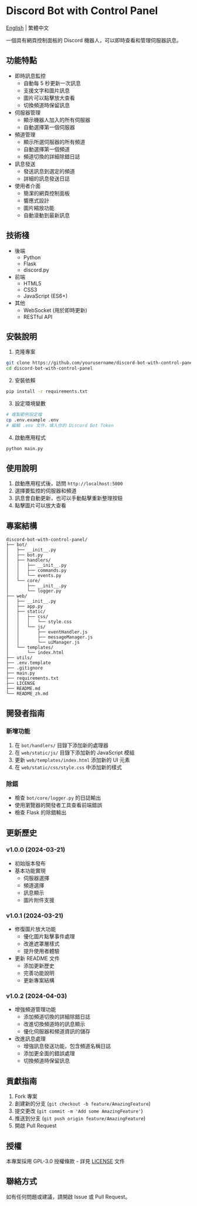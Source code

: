 # Discord Bot with Control Panel

[English](README.md) | 繁體中文

一個具有網頁控制面板的 Discord 機器人，可以即時查看和管理伺服器訊息。

## 功能特點

- 即時訊息監控
  - 自動每 5 秒更新一次訊息
  - 支援文字和圖片訊息
  - 圖片可以點擊放大查看
  - 切換頻道時保留訊息
- 伺服器管理
  - 顯示機器人加入的所有伺服器
  - 自動選擇第一個伺服器
- 頻道管理
  - 顯示所選伺服器的所有頻道
  - 自動選擇第一個頻道
  - 頻道切換的詳細除錯日誌
- 訊息發送
  - 發送訊息到選定的頻道
  - 詳細的訊息發送日誌
- 使用者介面
  - 簡潔的網頁控制面板
  - 響應式設計
  - 圖片縮放功能
  - 自動滾動到最新訊息

## 技術棧

- 後端
  - Python
  - Flask
  - discord.py
- 前端
  - HTML5
  - CSS3
  - JavaScript (ES6+)
- 其他
  - WebSocket (用於即時更新)
  - RESTful API

## 安裝說明

1. 克隆專案
```bash
git clone https://github.com/yourusername/discord-bot-with-control-panel.git
cd discord-bot-with-control-panel
```

2. 安裝依賴
```bash
pip install -r requirements.txt
```

3. 設定環境變數
```bash
# 複製範例設定檔
cp .env.example .env
# 編輯 .env 文件，填入你的 Discord Bot Token
```

4. 啟動應用程式
```bash
python main.py
```

## 使用說明

1. 啟動應用程式後，訪問 `http://localhost:5000`
2. 選擇要監控的伺服器和頻道
3. 訊息會自動更新，也可以手動點擊重新整理按鈕
4. 點擊圖片可以放大查看

## 專案結構

```
discord-bot-with-control-panel/
├── bot/
│   ├── __init__.py
│   ├── bot.py
│   ├── handlers/
│   │   ├── __init__.py
│   │   ├── commands.py
│   │   └── events.py
│   └── core/
│       ├── __init__.py
│       └── logger.py
├── web/
│   ├── __init__.py
│   ├── app.py
│   ├── static/
│   │   ├── css/
│   │   │   └── style.css
│   │   └── js/
│   │       ├── eventHandler.js
│   │       ├── messageManager.js
│   │       └── uiManager.js
│   └── templates/
│       └── index.html
├── utils/
├── .env.template
├── .gitignore
├── main.py
├── requirements.txt
├── LICENSE
├── README.md
└── README_zh.md
```

## 開發者指南

### 新增功能

1. 在 `bot/handlers/` 目錄下添加新的處理器
2. 在 `web/static/js/` 目錄下添加新的 JavaScript 模組
3. 更新 `web/templates/index.html` 添加新的 UI 元素
4. 在 `web/static/css/style.css` 中添加新的樣式

### 除錯

- 檢查 `bot/core/logger.py` 的日誌輸出
- 使用瀏覽器的開發者工具查看前端錯誤
- 檢查 Flask 的除錯輸出

## 更新歷史

### v1.0.0 (2024-03-21)
- 初始版本發布
- 基本功能實現
  - 伺服器選擇
  - 頻道選擇
  - 訊息顯示
  - 圖片附件支援

### v1.0.1 (2024-03-21)
- 修復圖片放大功能
  - 優化圖片點擊事件處理
  - 改進遮罩層樣式
  - 提升使用者體驗
- 更新 README 文件
  - 添加更新歷史
  - 完善功能說明
  - 更新專案結構

### v1.0.2 (2024-04-03)
- 增強頻道管理功能
  - 添加頻道切換的詳細除錯日誌
  - 改進切換頻道時的訊息顯示
  - 優化伺服器和頻道資訊的儲存
- 改進訊息處理
  - 增強訊息發送功能，包含頻道名稱日誌
  - 添加更全面的錯誤處理
  - 切換頻道時保留訊息

## 貢獻指南

1. Fork 專案
2. 創建新的分支 (`git checkout -b feature/AmazingFeature`)
3. 提交更改 (`git commit -m 'Add some AmazingFeature'`)
4. 推送到分支 (`git push origin feature/AmazingFeature`)
5. 開啟 Pull Request

## 授權

本專案採用 GPL-3.0 授權條款 - 詳見 [LICENSE](LICENSE) 文件

## 聯絡方式

如有任何問題或建議，請開啟 Issue 或 Pull Request。 